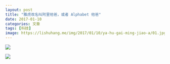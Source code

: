 ```yaml
---
layout: post
title: "雅虎改名叫阿里他爸，或者 Alphabet 他爸"
date: 2017-01-10
categories: 文章
tags: [科技]
image: https://lishuhang.me/img/2017/01/10/ya-hu-gai-ming-jiao-a/01.jpg
---
```


![](http://mmbiz.qpic.cn/mmbiz_jpg/AdRKyBVLoHJN6kHpPuNpz1B9tMwngjqZuzmx8HaHxVrmeL1gCPm42HITEgWBQunFGJxSQCZKAqxqB2Ep1vt1ng/0?wx_fmt=jpeg)

![](https://lishuhang.me/img/2017/01/10/ya-hu-gai-ming-jiao-a/01.jpg)